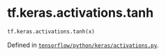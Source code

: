 <div itemscope itemtype="http://developers.google.com/ReferenceObject">
<meta itemprop="name" content="tf.keras.activations.tanh" />
<meta itemprop="path" content="Stable" />
</div>

# tf.keras.activations.tanh

``` python
tf.keras.activations.tanh(x)
```



Defined in [`tensorflow/python/keras/activations.py`](/code/stable/tensorflow/python/keras/activations.py).

